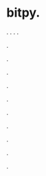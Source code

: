 # bitpy.
.
.
.
.












.






















































.
























.



























.

















































































.































































.































































































.















.


































































.









.
